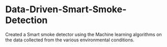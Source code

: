 # Data-Driven-Smart-Smoke-Detection
Created a Smart smoke detector using the Machine learning algorithms on the data collected from the various environmental conditions.
